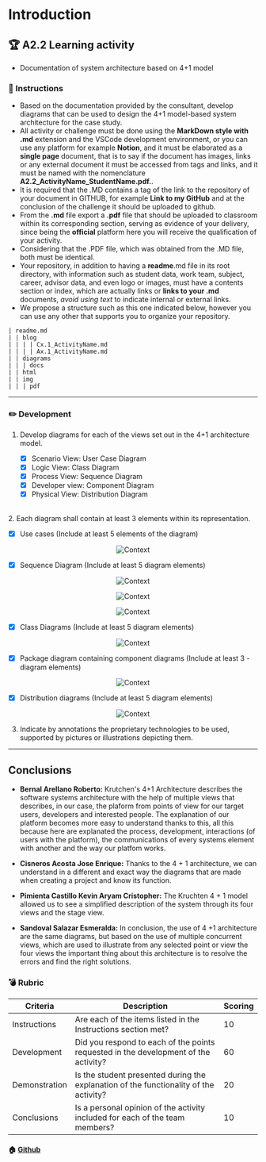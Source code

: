 # Introduction

## :trophy: A2.2 Learning activity

- Documentation of system architecture based on 4+1 model

### :blue_book: Instructions

 - Based on the documentation provided by the consultant, develop diagrams that can be used to design the 4+1 model-based system architecture for the case study.
 - All activity or challenge must be done using the **MarkDown style with .md** extension and the VSCode development environment, or you can use any platform for example **Notion**, and it must be elaborated as a **single page** document, that is to say if the document has images, links or any external document it must be accessed from tags and links, and it must be named with the nomenclature **A2.2_ActivityName_StudentName.pdf.**.
- It is required that the .MD contains a tag of the link to the repository of your document in GITHUB, for example **Link to my GitHub** and at the conclusion of the challenge it should be uploaded to github.
- From the **.md** file export a **.pdf** file that should be uploaded to classroom within its corresponding section, serving as evidence of your delivery, since being the **official** platform here you will receive the qualification of your activity.
- Considering that the .PDF file, which was obtained from the .MD file, both must be identical.
- Your repository, in addition to having a **readme**.md file in its root directory, with information such as student data, work team, subject, career, advisor data, and even logo or images, must have a contents section or index, which are actually links or **links to your .md** documents, _avoid using text_ to indicate internal or external links.
- We propose a structure such as this one indicated below, however you can use any other that supports you to organize your repository.

```
| readme.md
| | blog
| | | | Cx.1_ActivityName.md
| | | | Ax.1_ActivityName.md
| | diagrams
| | | docs
| | html
| | img
| | | pdf    
```
___

### :pencil2: Development

1. Develop diagrams for each of the views set out in the 4+1 architecture model.

    - [x] Scenario View: User Case Diagram
    - [x] Logic View: Class Diagram
    - [x] Process View: Sequence Diagram
    - [x] Developer view: Component Diagram
    - [x] Physical View: Distribution Diagram
<br />
2. Each diagram shall contain at least 3 elements within its representation.

   - [x] Use cases (Include at least 5 elements of the diagram)
   <p align="center">
    <img alt="Context" src=" ">
</p>

   - [x] Sequence Diagram (Include at least 5 diagram elements)
 <p align="center">
    <img alt="Context" src=" ">
</p>
<p align="center">
    <img alt="Context" src=" ">
</p>
<p align="center">
    <img alt="Context" src=" ">
</p>

   - [x] Class Diagrams (Include at least 5 diagram elements)
 <p align="center">
    <img alt="Context" src=" ">
</p>
   
   - [x] Package diagram containing component diagrams (Include at least 3 - diagram elements) 
 <p align="center">
    <img alt="Context" src=" ">
</p>
   
   - [x] Distribution diagrams (Include at least 5 diagram elements)
 <p align="center">
    <img alt="Context" src=" ">
</p>


3. Indicate by annotations the proprietary technologies to be used, supported by pictures or illustrations depicting them.

___

## Conclusions 

*  **Bernal Arellano Roberto:**  Krutchen's 4+1 Architecture describes the software systems architecture with the help of multiple views that describes, in our case, the plaform from points of view for our target users, developers and interested people. The explanation of our platform becomes more easy to understand thanks to this, all this because here are explanated the process, development, interactions (of users with the platform), the communications of every systems element with another and the way our platfom works.
  
*  **Cisneros Acosta Jose Enrique:** Thanks to the 4 + 1 architecture, we can understand in a different and exact way the diagrams that are made when creating a project and know its function.
  
*  **Pimienta Castillo Kevin Aryam Cristopher:** The Kruchten 4 + 1 model allowed us to see a simplified description of the system through its four views and the stage view.

*  **Sandoval Salazar Esmeralda:**  In conclusion, the use of 4 +1 architecture are the same diagrams, but based on the use of multiple concurrent views, which are used to illustrate from any selected point or view the four views the important thing about this architecture is to resolve the errors and find the right solutions.

### :bomb: Rubric

| Criteria | Description | Scoring |
| ------------- | -------------------------------------------------------------------------------------------- | ------- |
| Instructions | Are each of the items listed in the Instructions section met?  | 10 | 
| Development | Did you respond to each of the points requested in the development of the activity?| 60 | 
| Demonstration | Is the student presented during the explanation of the functionality of the activity?  | 20 | 
| Conclusions | Is a personal opinion of the activity included for each of the team members? | 10 | 

#### :house: [Github](https://github.com/enrique-cisneros/AnalisisAvanzadoDeSoftware)